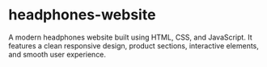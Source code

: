 # headphones-website
A modern headphones website built using HTML, CSS, and JavaScript. It features a clean responsive design, product sections, interactive elements, and smooth user experience.
